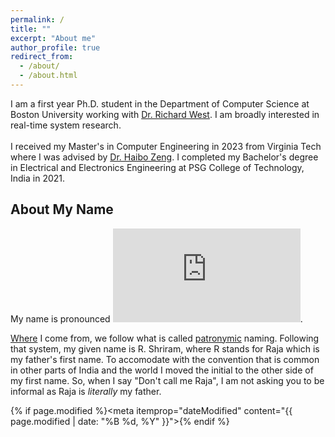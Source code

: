 ```yaml
---
permalink: /
title: ""
excerpt: "About me"
author_profile: true
redirect_from: 
  - /about/
  - /about.html
---
```


I am a first year Ph.D. student in the Department of Computer Science at Boston University working with [Dr. Richard West](https://www.cs.bu.edu/fac/richwest/index2.html). I am broadly interested in real-time system research. <br/>
<br/>
I received my Master's in Computer Engineering in 2023 from Virginia Tech where I was advised by [Dr. Haibo Zeng](https://www.faculty.ece.vt.edu/zeng/). I completed my Bachelor's degree in Electrical and Electronics Engineering at PSG College of Technology, India in 2021.

## About My Name
My name is pronounced <embed type="audio/mp3" src="https://hearmyname.bu.edu/Listen/Recording/shriramr.mp3" width="300" height="150">.

[Where](https://en.wikipedia.org/wiki/Coimbatore) I come from, we follow what is called [patronymic](https://en.wikipedia.org/wiki/Patronymic#:~:text=In%20Tamil%20Nadu,of%20the%20name.) naming. Following that system, my given name is R. Shriram, where R stands for Raja which is my father's first name. To accomodate with the <given name> <last name> convention that is common in other parts of India and the world I moved the initial to the other side of my first name. So, when I say "Don't call me Raja", I am not asking you to be informal as Raja is <i>literally</i> my father. 

{% if page.modified %}<meta itemprop="dateModified" content="{{ page.modified | date: "%B %d, %Y" }}">{% endif %}
